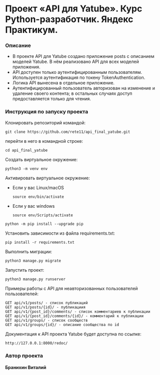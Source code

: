 # Проект «API для Yatube». Курс Python-разработчик. Яндекс Практикум.

### Описание

* В проекте API для Yatube создано приложение posts с описанием моделей Yatube. В нём реализовано API для всех моделей приложения.
* API доступен только аутентифицированным пользователям. Используется аутентификация по токену TokenAuthentication.
* Логика API вынесена в отдельное приложение. 
* Аутентифицированный пользователь авторизован на изменение и удаление своего контента; в остальных случаях доступ предоставляется только для чтения.

### Инструкция по запуску проекта

Клонировать репозиторий командой:

```
git clone https://github.com/rete11/api_final_yatube.git
```
перейти в него в командной строке:

```
cd api_final_yatube
```

Cоздать  виртуальное окружение:

```
python3 -m venv env
```

Активировать виртуальное окружение:

- Если у вас Linux/macOS

    ```
    source env/bin/activate
    ```

- Если у вас windows

    ```
    source env/Scripts/activate
    ```

```
python -m pip install --upgrade pip
```

Установить зависимости из файла requirements.txt:

```
pip install -r requirements.txt
```

Выполнить миграции:

```
python3 manage.py migrate
```

Запустить проект:

```
python3 manage.py runserver
```


Примеры работы с API для неавторизованных пользователей пользователей:

```
GET api/v1/posts/ - список публикаций
GET api/v1/posts/{id}/ - публикациия
GET api/v1/{post_id}/comments/ - список комментариев к публикации
GET api/v1/{post_id}/comments/{id}/ - комментарий к публикации
GET api/v1/groups/ - список сообществ
GET api/v1/groups/{id}/ - описание сообщества по id
```

Документация к API проекта Yatube будет доступна по ссылке:

```
http://127.0.0.1:8000/redoc/
```

### Автор проекта
#### Бранихин  Виталий